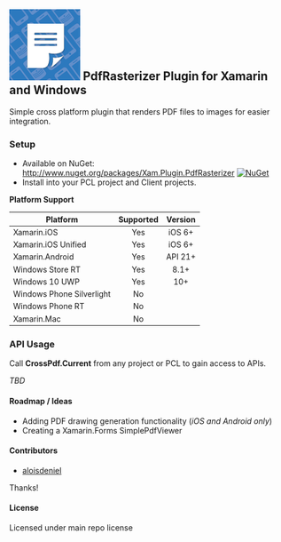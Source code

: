 ## ![](Common/icon.png) PdfRasterizer Plugin for Xamarin and Windows

Simple cross platform plugin that renders PDF files to images for easier integration.

### Setup
* Available on NuGet: http://www.nuget.org/packages/Xam.Plugin.PdfRasterizer  [![NuGet](https://img.shields.io/nuget/v/Xam.Plugin.PdfRasterizer.svg?label=NuGet)](https://www.nuget.org/packages/Xam.Plugin.PdfRasterizer/)
* Install into your PCL project and Client projects.

**Platform Support**

|Platform|Supported|Version|
| ------------------- | :-----------: | :------------------: |
|Xamarin.iOS|Yes|iOS 6+|
|Xamarin.iOS Unified|Yes|iOS 6+|
|Xamarin.Android|Yes|API 21+|
|Windows Store RT|Yes|8.1+|
|Windows 10 UWP|Yes|10+|
|Windows Phone Silverlight|No||
|Windows Phone RT|No||
|Xamarin.Mac|No||

### API Usage

Call **CrossPdf.Current** from any project or PCL to gain access to APIs.

*TBD*

#### Roadmap / Ideas

* Adding PDF drawing generation functionality (*iOS and Android only*)
* Creating a Xamarin.Forms SimplePdfViewer

#### Contributors
* [aloisdeniel](https://github.com/aloisdeniel)

Thanks!

#### License
Licensed under main repo license